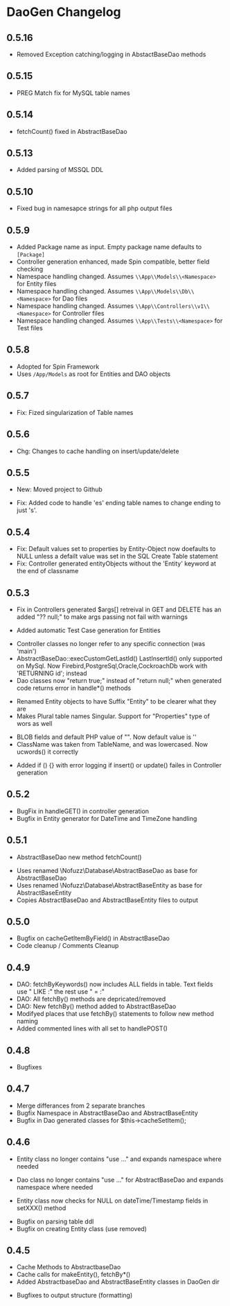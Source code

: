 # DaoGen Changelog

## 0.5.16
* Removed Exception catching/logging in AbstactBaseDao methods

## 0.5.15
* PREG Match fix for MySQL table names

## 0.5.14
* fetchCount() fixed in AbstractBaseDao

## 0.5.13
* Added parsing of MSSQL DDL

## 0.5.10
* Fixed bug in namesapce strings for all php output files

## 0.5.9
* Added Package name as input. Empty package name defaults to `[Package]`
* Controller generation enhanced, made Spin compatible, better field checking
* Namespace handling changed. Assumes `\\App\\Models\\<Namespace>` for Entity files
* Namespace handling changed. Assumes `\\App\\Models\\Db\\<Namespace>` for Dao files
* Namespace handling changed. Assumes `\\App\\Controllers\\v1\\<Namespace>` for Controller files
* Namespace handling changed. Assumes `\\App\\Tests\\<Namespace>` for Test files

## 0.5.8
* Adopted for Spin Framework
* Uses `/App/Models` as root for Entities and DAO objects

## 0.5.7
* Fix: Fized singularization of Table names

## 0.5.6
* Chg: Changes to cache handling on insert/update/delete

## 0.5.5
+ New: Moved project to Github
* Fix: Added code to handle 'es' ending table names to change ending to just 's'.

## 0.5.4
* Fix: Default values set to properties by Entity-Object now doefaults to NULL unless a defailt value was set in the SQL Create Table statement
* Fix: Controller generated entityObjects without the 'Entity' keyword at the end of classname

## 0.5.3
* Fix in Controllers generated $args[] retreival in GET and DELETE has an added "?? null;" to make args passing not fail with warnings
+ Added automatic Test Case generation for Entities
* Controller classes no longer refer to any specific connection (was 'main')
* AbstractBaseDao::execCustomGetLastId() LastInsertId() only supported on MySql. Now Firebird,PostgreSql,Oracle,CockroachDb work with 'RETURNING id'; instead
* Dao classes now "return true;" instead of "return null;" when generated code returns error in handle*() methods
+ Renamed Entity objects to have Suffix "Entity" to be clearer what they are
+ Makes Plural table names Singular. Support for "Properties" type of wors as well
* BLOB fields and default PHP value of "". Now default value is ''
* ClassName was taken from TableName, and was lowercased. Now ucwords() it correctly
+ Added if () {} with error logging if insert() or update() failes in Controller generation

## 0.5.2
* BugFix in handleGET() in controller generation
* Bugfix in Entity generator for DateTime and TimeZone handling

## 0.5.1
+ AbstractBaseDao new method fetchCount()
* Uses renamed \Nofuzz\Database\AbstractBaseDao as base for AbstractBaseDao
* Uses renamed \Nofuzz\Database\AbstractBaseEntity as base for AbstractBaseEntity
* Copies AbstractBaseDao and AbstractBaseEntity files to output

## 0.5.0
* Bugfix on cacheGetItemByField() in AbstractBaseDao
* Code cleanup / Comments Cleanup

## 0.4.9
+ DAO: fetchByKeywords() now includes ALL fields in table. Text fields use "<field> LIKE :<param>" the rest use "<field> = :<param>"
+ DAO: All fetchBy<fieldName>() methods are depricated/removed
+ DAO: New fetchBy() method added to AbstractBaseDao
+ Modifyed places that use fetchBy() statements to follow new method naming
+ Added commented lines with all set<FieldName> to handlePOST()

## 0.4.8
* Bugfixes

## 0.4.7
* Merge differances from 2 separate branches
* Bugfix Namespace in AbstractBaseDao and AbstractBaseEntity
* Bugfix in Dao generated classes for $this->cacheSetItem();

## 0.4.6
+ Entity class no longer contains "use ..." and expands namespace where needed
- Dao class no longer contains "use ..." for AbstractBaseDao and expands namespace where needed
+ Entity class now checks for NULL on dateTime/Timestamp fields in setXXX() method
* Bugfix on parsing table ddl
* Bugfix on creating Entity class (use removed)

## 0.4.5
+ Cache Methods to AbstractbaseDao
+ Cache calls for makeEntity(), fetchBy*()
+ Added AbstractbaseDao and AbstractBaseEntity classes in DaoGen dir
* Bugfixes to output structure (formatting)
